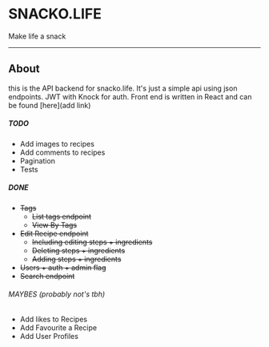 # SNACKO.LIFE
Make life a snack

----

## About
this is the API backend for snacko.life. It's just a simple api using json endpoints. JWT with Knock for auth. Front end is written in React and can be found [here](add link)

##### TODO


* Add images to recipes
* Add comments to recipes
* Pagination
* Tests

##### DONE
* ~~Tags~~ 
    * ~~List tags endpoint~~
    * ~~View By Tags~~
* ~~Edit Recipe endpoint~~
    * ~~Including editing steps + ingredients~~
    * ~~Deleting steps + ingredients~~
    * ~~Adding steps + ingredients~~
* ~~Users + auth + admin flag~~
* ~~Search endpoint~~


###### MAYBES (probably not's tbh)
* Add likes to Recipes
* Add Favourite a Recipe 
* Add User Profiles

